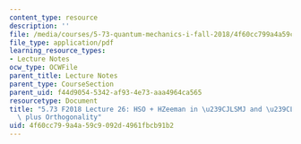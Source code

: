 ```yaml
---
content_type: resource
description: ''
file: /media/courses/5-73-quantum-mechanics-i-fall-2018/4f60cc799a4a59c9092d4961fbcb91b2_MIT5_73F18_Lec26.pdf
file_type: application/pdf
learning_resource_types:
- Lecture Notes
ocw_type: OCWFile
parent_title: Lecture Notes
parent_type: CourseSection
parent_uid: f44d9054-5342-af93-4e73-aaa4964ca565
resourcetype: Document
title: "5.73 F2018 Lecture 26: HSO + HZeeman in \u239CJLSMJ and \u239CLMLMS by Ladders\
  \ plus Orthogonality"
uid: 4f60cc79-9a4a-59c9-092d-4961fbcb91b2
---
```

